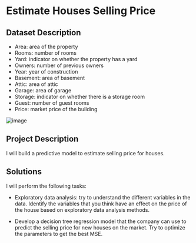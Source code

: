 # Estimate Houses Selling Price

## Dataset Description 

- Area: area of the property
- Rooms: number of rooms
- Yard: indicator on whether the property has a yard
- Owners: number of previous owners
- Year: year of construction
- Basement: area of basement
- Attic: area of attic
- Garage: area of garage
- Storage: indicator on whether there is a storage room
- Guest: number of guest rooms
- Price: market price of the building

![image](https://user-images.githubusercontent.com/97128113/201428075-2b90dd4c-0352-4a1a-8b09-a3d5466ac64f.png)


## Project Description 

I will build a predictive model to estimate selling price for houses.


## Solutions

I will perform the following tasks:

- Exploratory data analysis: try to understand the different variables in the data. Identify the variables that you think have an effect on the price of the house based on exploratory data analysis methods.
 
- Develop a decision tree regression model that the company can use to predict the selling price for new houses on the market. Try to optimize the parameters to get the best MSE. 


